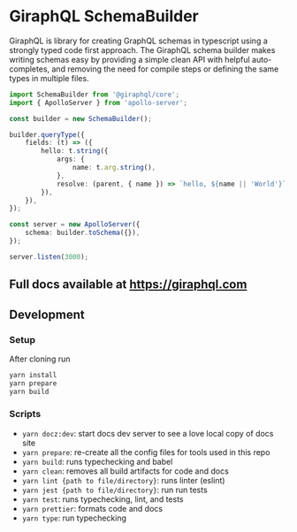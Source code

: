 # GiraphQL SchemaBuilder

GiraphQL is library for creating GraphQL schemas in typescript using a strongly typed code first
approach. The GiraphQL schema builder makes writing schemas easy by providing a simple clean API
with helpful auto-completes, and removing the need for compile steps or defining the same types in
multiple files.

```typescript
import SchemaBuilder from '@giraphql/core';
import { ApolloServer } from 'apollo-server';

const builder = new SchemaBuilder();

builder.queryType({
    fields: (t) => ({
        hello: t.string({
            args: {
                name: t.arg.string(),
            },
            resolve: (parent, { name }) => `hello, ${name || 'World'}`,
        }),
    }),
});

const server = new ApolloServer({
    schema: builder.toSchema({}),
});

server.listen(3000);
```

## Full docs available at https://giraphql.com

## Development

### Setup

After cloning run

```bash
yarn install
yarn prepare
yarn build
```

### Scripts

-   `yarn docz:dev`: start docs dev server to see a love local copy of docs site
-   `yarn prepare`: re-create all the config files for tools used in this repo
-   `yarn build`: runs typechecking and babel
-   `yarn clean`: removes all build artifacts for code and docs
-   `yarn lint {path to file/directory}`: runs linter (eslint)
-   `yarn jest {path to file/directory}`: run run tests
-   `yarn test`: runs typechecking, lint, and tests
-   `yarn prettier`: formats code and docs
-   `yarn type`: run typechecking
